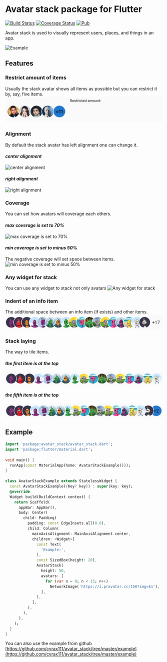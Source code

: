 # Avatar stack package for Flutter

[![Build Status](https://github.com/cyrax111/avatar_stack/workflows/Dart%20CI/badge.svg)](https://github.com/cyrax111/avatar_stack/actions?query=workflow%3A"Dart+CI"+branch%3Amaster)
[![Coverage Status](https://coveralls.io/repos/github/cyrax111/avatar_stack/badge.svg?branch=master)](https://coveralls.io/github/cyrax111/avatar_stack?branch=master)
[![Pub](https://img.shields.io/pub/v/avatar_stack)](https://pub.dev/packages/avatar_stack)

Avatar stack is used to visually represent users, places, and things in an app.

![Example](https://github.com/cyrax111/blob/raw/master/avatar_stack/feature1.gif?raw=true)


## Features


### Restrict amount of items
Usually the stack avatar shows all items as possible but you can restrict it by, say, five items.
![Restrict amount of items](https://github.com/cyrax111/blob/raw/master/avatar_stack/restricted_amount.gif?raw=true)


### Alignment
By default the stack avatar has left alignment one can change it.
#### *center alignment*
![center alignment](https://github.com/cyrax111/blob/raw/master/avatar_stack/center_alignment.gif?raw=true)
#### *right alignment*
![right alignment](https://github.com/cyrax111/blob/raw/master/avatar_stack/right_alignment.gif?raw=true)


### Coverage
You can set how avatars will coverage each others. 
#### *max coverage is set to 70%*
![max coverage is set to 70%](https://github.com/cyrax111/blob/raw/master/avatar_stack/max_coverage.gif?raw=true)
#### *min coverage is set to minus 50%*
The negative coverage will set space between items.
![min coverage is set to minus 50%](https://github.com/cyrax111/blob/raw/master/avatar_stack/min_coverage.gif?raw=true)


### Any widget for stack
You can use any widget to stack not only avatars
![Any widget for stack](https://github.com/cyrax111/blob/raw/master/avatar_stack/stack_widgets.gif?raw=true)

### Indent of an info item
The additional space between an info item (if exists) and other items.
![Indent of an info item](https://github.com/cyrax111/blob/raw/master/avatar_stack/indent_of_the_info_widget.png?raw=true)

### Stack laying
The way to tile items.

#### *the first item is at the top*
![Indent of an info item](https://github.com/cyrax111/blob/raw/master/avatar_stack/the_first_item_is_at_the_top.png?raw=true)

#### *the fifth item is at the top*
![Indent of an info item](https://github.com/cyrax111/blob/raw/master/avatar_stack/the_fifth_item_is_at_the_top.png?raw=true)

## Example

```dart
import 'package:avatar_stack/avatar_stack.dart';
import 'package:flutter/material.dart';

void main() {
  runApp(const MaterialApp(home: AvatarStackExample()));
}

class AvatarStackExample extends StatelessWidget {
  const AvatarStackExample({Key? key}) : super(key: key);
  @override
  Widget build(BuildContext context) {
    return Scaffold(
      appBar: AppBar(),
      body: Center(
        child: Padding(
          padding: const EdgeInsets.all(8.0),
          child: Column(
            mainAxisAlignment: MainAxisAlignment.center,
            children: <Widget>[
              const Text(
                'Example:',
              ),
              const SizedBox(height: 20),
              AvatarStack(
                height: 50,
                avatars: [
                  for (var n = 0; n < 15; n++)
                    NetworkImage('https://i.pravatar.cc/150?img=$n'),
                ],
              ),
            ],
          ),
        ),
      ),
    );
  }
}
```

You can also use the example from github [https://github.com/cyrax111/avatar_stack/tree/master/example](https://github.com/cyrax111/avatar_stack/tree/master/example)